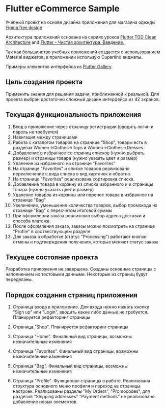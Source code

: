 # Flutter eCommerce Sample

Учебный проект на основе дизайна приложения для магазина одежды [Figma free design](https://www.figma.com/file/lOgdm8Y2zt0Tk95wMvKurq/E-commerce-Application-by-Fively-%2F-Light-Version/duplicate)

Архитектура приложений основана на сериях уроков [Flutter TDD Clean Architecture](https://www.youtube.com/playlist?list=PLB6lc7nQ1n4iYGE_khpXRdJkJEp9WOech) and [Flutter - Чистая архитектура. Введение.](https://www.youtube.com/watch?v=EEoZEvsB7jg)

Так как большинство учебных приложений создается с использованием Material виджетов, в приложении использую Cupertino виджеты.

Примеры элементов интерфейса из [Flutter Gallery](https://gallery.flutter.dev/#/demo)

## Цель создания проекта

Применить знания для решения задачи, приближенной к реальной. Для проекта выбран достаточно сложный дизайн интерфейса из 42 экранов.

## Текущая функциональность приложения

1. Вход в приложение через страницу регистрации (вводить логин и пароль не требуется)
0. Навигация между страницами
0. Работа с каталогом товаров на странице "Shop", товары есть в разделах Women->Clothes->Tops и Women->Clothes->Dresses
0. Добавление в избранное со страниц списков (нужно выбрать размер) и страницы товара (нужно указать цвет и размер)
0. Удаление из избранного на странице "Favorites"
0. На странице "Favorites" и списке товаров реализовано переключение с вида списка в вид карточек и обратно. 
0. На странице "Favorites" реализована сортировка списка.
0. Добавление товара в корзину из списка избранного и и страницы товара (нужно указать цвет и размер)
0. Удаление товаров из корзины или перенос товара в избранное на странице "Bag"
0. Увеличение, уменьшение количества товаров, выбор промокода на странице "Bag" с пересчетом итоговой суммы
0. При оформлении заказа реализован выбор адреса доставки и способа платежа
0. После оформления заказа, заказы можно посмотреть на странице "Profile" в соотвествующем разделе
0. Для заказа в обработке (статус "Processing") работают кнопки отмены и подтверждения получения, которые меняют статус заказа


## Текущее состояние проекта

Разработка приложения не завершена. Созданы основные страницы с наполнением их тестовыми данными. Некоторые из страниц будут переделаны.


## Порядок создания страниц приложения

1. Страница входа в приложение. Для входа нужно нажать кнопку "Sign up" или "Login", вводить какие либо данные не требуется. Планируется рефакторинг страницы

0. Страница "Shop". Планируется рефакторинг страницы

0. Страница "Home". Финальный вид страницы, возможны незначительные изменения

0. Страница "Favorites". Финальный вид страницы, возможны незначительные изменения

0. Страница "Bag". Финальный вид страницы, возможны незначительные изменения

0. Страница "Profile". Функционал страницы в работе. Реализована структура основного меню профиля и переход на страницы настроек. Реализованы разделы "My Orders", "Promocodes", для разделов "Shipping addresses" "Payment methods" не реализовано добавление новых элементов.